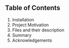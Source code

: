 ## Table of Contents
1. Installation
2. Project Motivation
3. Files and their description
4. Summary
5. Acknowledgements

